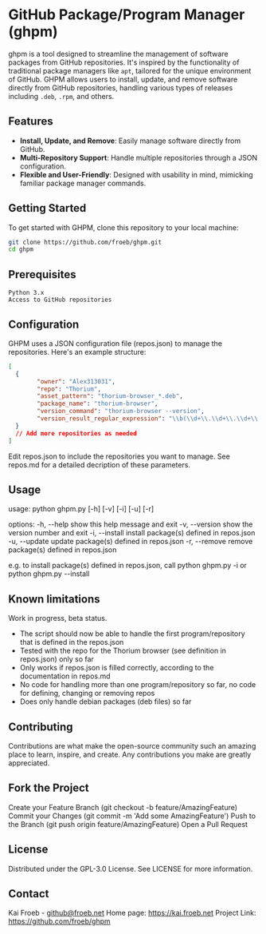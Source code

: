# GitHub Package/Program Manager (ghpm)

ghpm is a tool designed to streamline the management of software packages from GitHub repositories. It's inspired by the functionality of traditional package managers like `apt`, tailored for the unique environment of GitHub. GHPM allows users to install, update, and remove software directly from GitHub repositories, handling various types of releases including `.deb`, `.rpm`, and others.

## Features

- **Install, Update, and Remove**: Easily manage software directly from GitHub.
- **Multi-Repository Support**: Handle multiple repositories through a JSON configuration.
- **Flexible and User-Friendly**: Designed with usability in mind, mimicking familiar package manager commands.

## Getting Started

To get started with GHPM, clone this repository to your local machine:

```bash
git clone https://github.com/froeb/ghpm.git
cd ghpm
```

## Prerequisites

    Python 3.x
    Access to GitHub repositories


## Configuration

GHPM uses a JSON configuration file (repos.json) to manage the repositories. Here's an example structure:

```json
[
  {
        "owner": "Alex313031",
        "repo": "Thorium",
        "asset_pattern": "thorium-browser_*.deb",
        "package_name": "thorium-browser",
        "version_command": "thorium-browser --version",
        "version_result_regular_expression": "\\b(\\d+\\.\\d+\\.\\d+\\.\\d+)\\b"
  }
  // Add more repositories as needed
]
```
Edit repos.json to include the repositories you want to manage.
See repos.md for a detailed decription of these parameters.

## Usage

usage: python ghpm.py [-h] [-v] [-i] [-u] [-r]

options:
  -h, --help     show this help message and exit
  -v, --version  show the version number and exit
  -i, --install  install package(s) defined in repos.json
  -u, --update   update package(s) defined in repos.json
  -r, --remove   remove package(s) defined in repos.json

e.g. to install package(s) defined in repos.json, call
python ghpm.py -i
or
python ghpm.py --install

## Known limitations

Work in progress, beta status.

- The script should now be able to handle the first program/repository that is defined in the repos.json
- Tested with the repo for the Thorium browser (see definition in repos.json) only so far
- Only works if repos.json is filled correctly, according to the documentation in repos.md
- No code for handling more than one program/repository so far, no code for defining, changing or removing repos
- Does only handle debian packages (deb files) so far
  
## Contributing

Contributions are what make the open-source community such an amazing place to learn, inspire, and create. Any contributions you make are greatly appreciated.

## Fork the Project
Create your Feature Branch (git checkout -b feature/AmazingFeature)
Commit your Changes (git commit -m 'Add some AmazingFeature')
Push to the Branch (git push origin feature/AmazingFeature)
Open a Pull Request


## License

Distributed under the GPL-3.0 License. See LICENSE for more information.

## Contact

Kai Froeb - github@froeb.net
Home page: https://kai.froeb.net
Project Link: https://github.com/froeb/ghpm
